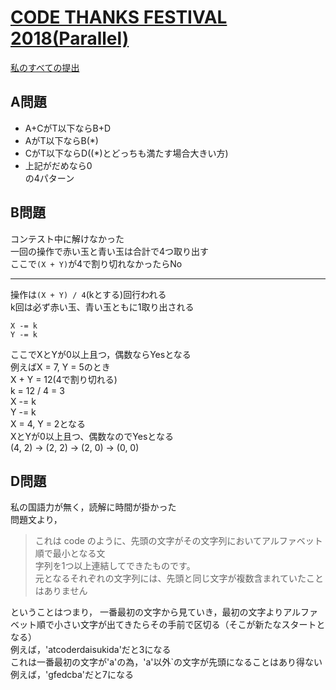 # [CODE THANKS FESTIVAL 2018(Parallel)](https://beta.atcoder.jp/contests/code-thanks-festival-2018-open)  
[私のすべての提出](https://beta.atcoder.jp/contests/code-thanks-festival-2018-open/submissions?f.Task=&f.Language=&f.Status=&f.User=tokizo)  
  
## A問題  
- A+CがT以下ならB+D  
- AがT以下ならB(*)  
- CがT以下ならD((*)とどっちも満たす場合大きい方)  
- 上記がだめなら0  
の4パターン  
  
## B問題  
コンテスト中に解けなかった  
一回の操作で赤い玉と青い玉は合計で4つ取り出す  
ここで`(X + Y)`が4で割り切れなかったらNo  
  
---  
  
操作は`(X + Y) / 4`(kとする)回行われる  
k回は必ず赤い玉、青い玉ともに1取り出される  
  
```
X -= k  
Y -= k  
```
  
ここでXとYが0以上且つ，偶数ならYesとなる  
例えばX = 7, Y = 5のとき  
X + Y = 12(4で割り切れる)  
k = 12 / 4 = 3  
X -= k  
Y -= k  
X = 4, Y = 2となる  
XとYが0以上且つ、偶数なのでYesとなる  
(4, 2) -> (2, 2) -> (2, 0) -> (0, 0)  
  
## D問題  
私の国語力が無く，読解に時間が掛かった  
問題文より，  
  
>これは code のように、先頭の文字がその文字列においてアルファベット順で最小となる文  
字列を1つ以上連結してできたものです。  
元となるそれぞれの文字列には、先頭と同じ文字が複数含まれていたことはありません  

ということはつまり，
一番最初の文字から見ていき，最初の文字よりアルファベット順で小さい文字が出てきたらその手前で区切る（そこが新たなスタートとなる）  
例えば，'atcoderdaisukida'だと3になる  
これは一番最初の文字が'a'の為，'a'以外`の文字が先頭になることはあり得ない  
例えば，'gfedcba'だと7になる  
